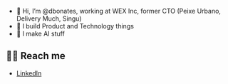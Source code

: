 - 👋 Hi, I’m @dbonates, working at WEX Inc, former CTO (Peixe Urbano, Delivery Much, Singu)
- 👀 I build Product and Technology things
- 🧠 I make AI stuff

## 👨‍💻 Reach me
  - [LinkedIn](https://www.linkedin.com/in/danielbonates/)
